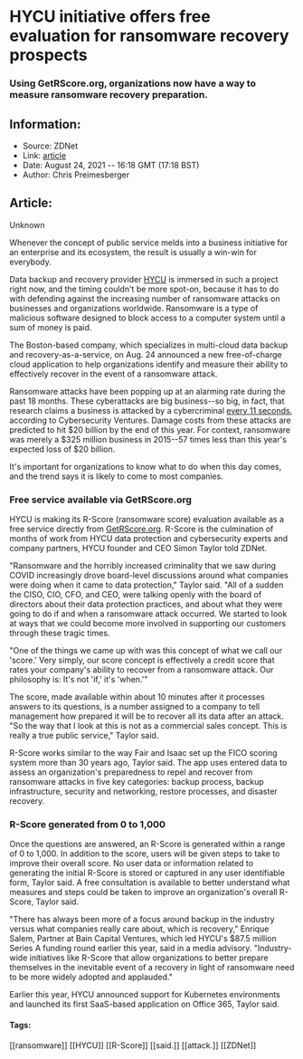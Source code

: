 # HYCU initiative offers free evaluation for ransomware recovery prospects
### Using GetRScore.org, organizations now have a way to measure ransomware recovery preparation.

## Information:
+ Source: ZDNet
+ Link: [article](https://www.zdnet.com/article/hycu-initiative-offers-free-evaluation-for-ransomware-recovery-prospects/)
+ Date: August 24, 2021 -- 16:18 GMT (17:18 BST)
+ Author: Chris Preimesberger


## Article:
Unknown

Whenever the concept of public service melds into a business initiative for an enterprise and its ecosystem, the result is usually a win-win for everybody. 

Data backup and recovery provider [HYCU](https://www.hycu.com/) is immersed in such a project right now, and the timing couldn't be more spot-on, because it has to do with defending against the increasing number of ransomware attacks on businesses and organizations worldwide. Ransomware is a type of malicious software designed to block access to a computer system until a sum of money is paid.

The Boston-based company, which specializes in multi-cloud data backup and recovery-as-a-service, on Aug. 24 announced a new free-of-charge cloud application to help organizations identify and measure their ability to effectively recover in the event of a ransomware attack. 

Ransomware attacks have been popping up at an alarming rate during the past 18 months. These cyberattacks are big business--so big, in fact, that research claims a business is attacked by a cybercriminal [every 11 seconds](https://cybersecurityventures.com/global-ransomware-damage-costs-predicted-to-reach-20-billion-usd-by-2021/), according to Cybersecurity Ventures. Damage costs from these attacks are predicted to hit $20 billion by the end of this year. For context, ransomware was merely a $325 million business in 2015--57 times less than this year's expected loss of $20 billion.

It's important for organizations to know what to do when this day comes, and the trend says it is likely to come to most companies.

### Free service available via GetRScore.org

HYCU is making its R-Score (ransomware score) evaluation available as a free service directly from [GetRScore.org](http://www.getrscore.org). R-Score is the culmination of months of work from HYCU data protection and cybersecurity experts and company partners, HYCU founder and CEO Simon Taylor told ZDNet.

"Ransomware and the horribly increased criminality that we saw during COVID increasingly drove board-level discussions around what companies were doing when it came to data protection," Taylor said. "All of a sudden the CISO, CIO, CFO, and CEO, were talking openly with the board of directors about their data protection practices, and about what they were going to do if and when a ransomware attack occurred. We started to look at ways that we could become more involved in supporting our customers through these tragic times. 






"One of the things we came up with was this concept of what we call our 'score.' Very simply, our score concept is effectively a credit score that rates your company's ability to recover from a ransomware attack. Our philosophy is: It's not 'if,' it's 'when.'"

The score, made available within about 10 minutes after it processes answers to its questions, is a number assigned to a company to tell management how prepared it will be to recover all its data after an attack. "So the way that I look at this is not as a commercial sales concept. This is really a true public service," Taylor said.

R-Score works similar to the way Fair and Isaac set up the FICO scoring system more than 30 years ago, Taylor said. The app uses entered data to assess an organization's preparedness to repel and recover from ransomware attacks in five key categories: backup process, backup infrastructure, security and networking, restore processes, and disaster recovery.

### R-Score generated from 0 to 1,000

Once the questions are answered, an R-Score is generated within a range of 0 to 1,000. In addition to the score, users will be given steps to take to improve their overall score. No user data or information related to generating the initial R-Score is stored or captured in any user identifiable form, Taylor said. A free consultation is available to better understand what measures and steps could be taken to improve an organization's overall R-Score, Taylor said.

"There has always been more of a focus around backup in the industry versus what companies really care about, which is recovery," Enrique Salem, Partner at Bain Capital Ventures, which led HYCU's $87.5 million Series A funding round earlier this year, said in a media advisory. "Industry-wide initiatives like R-Score that allow organizations to better prepare themselves in the inevitable event of a recovery in light of ransomware need to be more widely adopted and applauded."

Earlier this year, HYCU announced support for Kubernetes environments and launched its first SaaS-based application on Office 365, Taylor said. 





#### Tags:
[[ransomware]] [[HYCU]] [[R-Score]] [[said.]] [[attack.]] [[ZDNet]]

